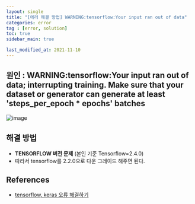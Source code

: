 ```yaml
---
layout: single
title: "[에러 해결 방법] WARNING:tensorflow:Your input ran out of data"
categories: error
tag : [error, solution]
toc: true
sidebar_main: true

last_modified_at: 2021-11-10
---
```


## 원인 : WARNING:tensorflow:Your input ran out of data; interrupting training. Make sure that your dataset or generator can generate at least 'steps_per_epoch * epochs' batches

![image](https://user-images.githubusercontent.com/78655692/141137542-8e133a8a-eb07-493c-9609-7c647f91ad65.png)

## 해결 방법

- **TENSORFLOW 버전 문제** (본인 기준 Tensorflow=2.4.0)
- 따라서 tensorflow를 2.2.0으로 다운 그레이드 해주면 된다. 

## References

- [tensorflow, keras 오류 해결하기](https://iambeginnerdeveloper.tistory.com/44)